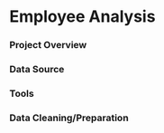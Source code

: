 # Employee Analysis

### Project Overview

### Data Source

### Tools

### Data Cleaning/Preparation
